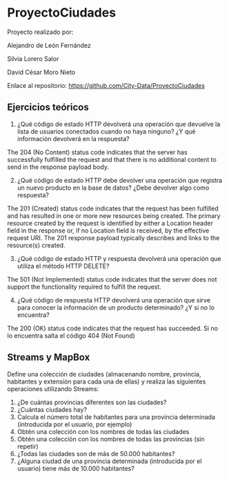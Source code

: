 # ProyectoCiudades

Proyecto realizado por:

Alejandro de León Fernández

Silvia Lorero Salor

David César Moro Nieto

Enlace al repositorio: https://github.com/City-Data/ProyectoCiudades

## Ejercicios teóricos

1. ¿Qué código de estado HTTP devolverá una operación que devuelve la lista de usuarios conectados cuando no haya ninguno? ¿Y qué información devolverá en la respuesta?

  The 204 (No Content) status code indicates that the server has successfully fulfilled the request and that there is no additional content to send in the response       payload body.

2. ¿Qué código de estado HTTP debe devolver una operación que registra un nuevo producto en la base de datos? ¿Debe devolver algo como respuesta?

  The 201 (Created) status code indicates that the request has been fulfilled and has resulted in one or more new resources being created. The primary resource created   by the request is identified by either a Location header field in the response or, if no Location field is received, by the effective request URI. The 201 response     payload typically describes and links to the resource(s) created.

3. ¿Qué código de estado HTTP y respuesta devolverá una operación que utiliza el método HTTP DELETE?

  The 501 (Not Implemented) status code indicates that the server does not support the functionality required to fulfill the request.

4. ¿Qué código de respuesta HTTP devolverá una operación que sirve para conocer la información de un producto determinado? ¿Y si no lo encuentra?

  The 200 (OK) status code indicates that the request has succeeded. Si no lo encuentra salta el código 404 (Not Found)

## Streams y MapBox

Define una colección de ciudades (almacenando nombre, provincia, habitantes y extensión para cada una de ellas) y realiza las siguientes operaciones utilizando Streams:
  1. ¿De cuántas provincias diferentes son las ciudades?
  2. ¿Cuántas ciudades hay?
  3. Calcula el número total de habitantes para una provincia determinada (introducida por el usuario, por ejemplo)
  4. Obtén una colección con los nombres de todas las ciudades
  5. Obtén una colección con los nombres de todas las provincias (sin repetir)
  6. ¿Todas las ciudades son de más de 50.000 habitantes?
  7. ¿Alguna ciudad de una provincia determinada (introducida por el usuario) tiene más de 10.000 habitantes?
